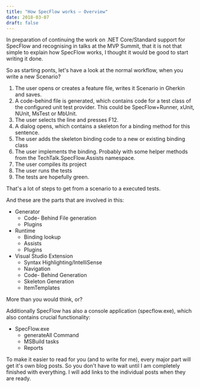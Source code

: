 ```yaml
---
title: "How SpecFlow works – Overview"
date: 2018-03-07
draft: false
---
```


In preparation of continuing the work on .NET Core/Standard support for SpecFlow and recognising in talks at the MVP Summit, that it is not that simple to explain how SpecFlow works, I thought it would be good to start writing it done.

So as starting ponts, let's have a look at the normal workflow, when you write a new Scenario?

1. The user opens or creates a feature file, writes it Scenario in Gherkin and saves.
2. A code-behind file is generated, which contains code for a test class of the configured unit test provider. This could be SpecFlow+Runner, xUnit, NUnit, MsTest or MbUnit.
3. The user selects the line and presses F12.
4. A dialog opens, which contains a skeleton for a binding method for this sentence.
5. The user adds the skeleton binding code to a new or existing binding class
6. The user implements the binding. Probably with some helper methods from the TechTalk.SpecFlow.Assists namespace.
7. The user compiles its project
8. The user runs the tests
9. The tests are hopefully green.

That's a lot of steps to get from a scenario to a executed tests.

And these are the parts that are involved in this:

- Generator
  - Code- Behind File generation
  - Plugins
- Runtime
  - Binding lookup
  - Assists
  - Plugins
- Visual Studio Extension
  - Syntax Highlighting/IntelliSense
  - Navigation
  - Code- Behind Generation
  - Skeleton Generation
  - ItemTemplates

More than you would think, or?

Additionally SpecFlow has also a console application (specflow.exe), which also contains crucial functionality:

- SpecFlow.exe
  - generateAll Command
  - MSBuild tasks
  - Reports

To make it easier to read for you (and to write for me), every major part will get it's own blog posts. So you don't have to wait until I am completely finished with everything. I will add links to the individual posts when they are ready.